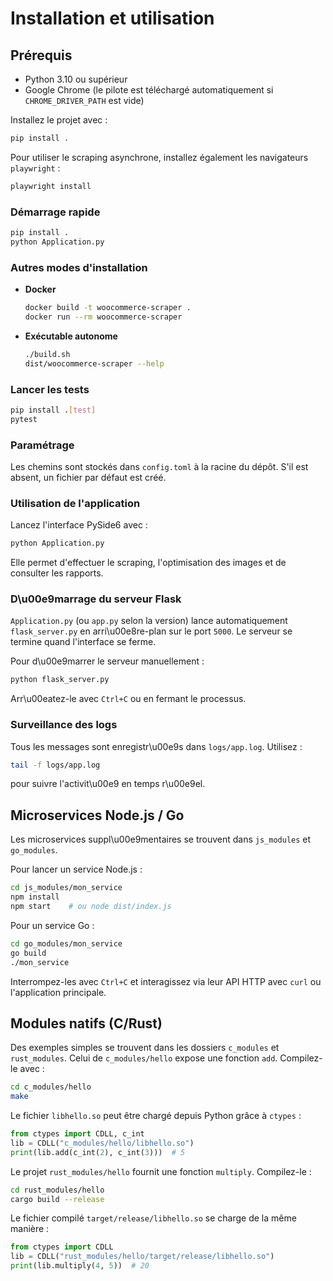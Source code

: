 # Installation et utilisation

## Prérequis
- Python 3.10 ou supérieur
- Google Chrome (le pilote est téléchargé automatiquement si `CHROME_DRIVER_PATH` est vide)

Installez le projet avec :
```bash
pip install .
```

Pour utiliser le scraping asynchrone, installez également les navigateurs `playwright` :
```bash
playwright install
```

### Démarrage rapide
```bash
pip install .
python Application.py
```

### Autres modes d'installation
- **Docker**
  ```bash
  docker build -t woocommerce-scraper .
  docker run --rm woocommerce-scraper
  ```
- **Exécutable autonome**
  ```bash
  ./build.sh
  dist/woocommerce-scraper --help
  ```

### Lancer les tests
```bash
pip install .[test]
pytest
```

### Paramétrage
Les chemins sont stockés dans `config.toml` à la racine du dépôt. S'il est absent, un fichier par défaut est créé.

### Utilisation de l'application
Lancez l'interface PySide6 avec :
```bash
python Application.py
```
Elle permet d'effectuer le scraping, l'optimisation des images et de consulter les rapports.

### D\u00e9marrage du serveur Flask
`Application.py` (ou `app.py` selon la version) lance automatiquement
`flask_server.py` en arri\u00e8re-plan sur le port `5000`. Le serveur se termine
quand l'interface se ferme.

Pour d\u00e9marrer le serveur manuellement :

```bash
python flask_server.py
```

Arr\u00eatez-le avec `Ctrl+C` ou en fermant le processus.

### Surveillance des logs
Tous les messages sont enregistr\u00e9s dans `logs/app.log`. Utilisez :

```bash
tail -f logs/app.log
```

pour suivre l'activit\u00e9 en temps r\u00e9el.

## Microservices Node.js / Go
Les microservices suppl\u00e9mentaires se trouvent dans `js_modules` et
`go_modules`.

Pour lancer un service Node.js :

```bash
cd js_modules/mon_service
npm install
npm start    # ou node dist/index.js
```

Pour un service Go :

```bash
cd go_modules/mon_service
go build
./mon_service
```

Interrompez-les avec `Ctrl+C` et interagissez via leur API HTTP avec `curl` ou
l'application principale.
## Modules natifs (C/Rust)

Des exemples simples se trouvent dans les dossiers `c_modules` et `rust_modules`. Celui de `c_modules/hello` expose une fonction `add`. Compilez-le avec :

```bash
cd c_modules/hello
make
```

Le fichier `libhello.so` peut être chargé depuis Python grâce à `ctypes` :

```python
from ctypes import CDLL, c_int
lib = CDLL("c_modules/hello/libhello.so")
print(lib.add(c_int(2), c_int(3)))  # 5
```

Le projet `rust_modules/hello` fournit une fonction `multiply`. Compilez-le :

```bash
cd rust_modules/hello
cargo build --release
```

Le fichier compilé `target/release/libhello.so` se charge de la même manière :

```python
from ctypes import CDLL
lib = CDLL("rust_modules/hello/target/release/libhello.so")
print(lib.multiply(4, 5))  # 20
```

